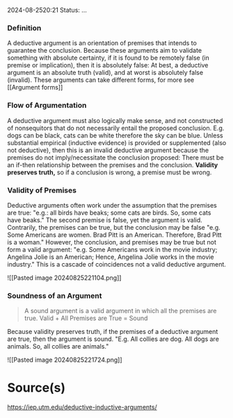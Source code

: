 2024-08-2520:21
Status: ... 

### Definition 
A deductive argument is an orientation of premises that intends to guarantee the conclusion. Because these arguments aim to validate something with absolute certainty, if it is found to be remotely false (in premise or implication), then it is absolutely false: At best, a deductive argument is an absolute truth (valid), and at worst is absolutely false (invalid). These arguments can take different forms, for more see [[Argument forms]]
### Flow of Argumentation 
A deductive argument must also logically make sense, and not constructed of nonsequitors that do not necessarily entail the proposed conclusion. E.g. dogs can be black, cats can be white therefore the sky can be blue. Unless substantial empirical (inductive evidence) is provided or supplemented (also not deductive), then this is an invalid deductive argument because the premises do not imply/necessitate the conclusion proposed: There must be an if-then relationship between the premises and the conclusion. **Validity preserves truth,** so if a conclusion is wrong, a premise must be wrong. 

### Validity of Premises 
Deductive arguments often work under the assumption that the premises are true: "e.g.: all birds have beaks; some cats are birds. So, some cats have beaks." The second premise is false, yet the argument is valid. Contrarily, the premises can be true, but the conclusion may be false "e.g.  Some Americans are women. Brad Pitt is an American. Therefore, Brad Pitt is a woman." However, the conclusion, and premises may be true but not form a valid argument: "e.g. Some Americans work in the movie industry; Angelina Jolie is an American; Hence, Angelina Jolie works in the movie industry." This is a cascade of coincidences not a valid deductive argument. 

![[Pasted image 20240825221104.png]]
### Soundness of an Argument 
> A sound argument is a valid argument in which all the premises are true. 
> Valid + All Premises are True = Sound  

Because validity preserves truth, if the premises of a deductive argument are true, then the argument is sound. "E.g. All collies are dog. All dogs are animals. So, all collies are animals."

![[Pasted image 20240825221724.png]]

# Source(s)
https://iep.utm.edu/deductive-inductive-arguments/ 
